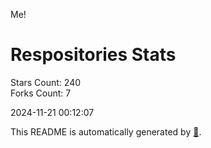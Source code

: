 Me!

# Respositories Stats
Stars Count: 240  
Forks Count: 7

2024-11-21 00:12:07  

This README is automatically generated by [🐰](https://github.com/rnitta/rnitta).
